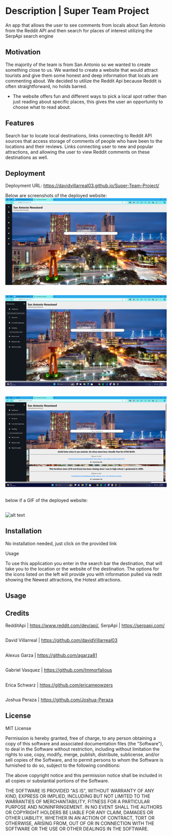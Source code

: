 # Description | Super Team Project

An app that allows the user to see comments from locals about San Antonio from the Reddit API and then search for places of interest utilizing the SerpApi search engine

## Motivation

The majority of the team is from San Antonio so we wanted to create something close to us. We wanted to create a website that would attract tourists and give them some honest and deep information that locals are commenting about. We decided to utilize the Reddit Api because Reddit is often straightforward, no holds barred.

- The website offers fun and different ways to pick a local spot rather than just reading about specific places, this gives the user an opportunity to choose what to read about.

## Features

Search bar to locate local destinations, links connecting to Reddit API sources that access storage of comments of people who have been to the locations and their reviews. Links connecting user to new and popular attractions, and allowing the user to view Reddit comments on these destinations as well.

## Deployment

Deployment URL: https://davidvillarreal03.github.io/Super-Team-Project/

Below are screenshots of the deployed website:
![alt text](<Screenshot 2024-07-01 163726.png>)
##
![alt text](<Screenshot 2024-07-01 163758.png>)
##
![alt text](<Screenshot 2024-07-01 164653.png>)
##
below if a GIF of the deployed website:
##
![alt text](SuperTeamProjectGif.gif)

## Installation

No installation needed, just click on the provided link

Usage

To use this application you enter in the search bar the destination, that will take you to the location or the website of the destination. The options for the icons listed on the left will provide you with information pulled via redit showing the Newest attractions, the Hotest attractions.

## Usage

## Credits

RedditApi | https://www.reddit.com/dev/api/, SerpApi | https://serpapi.com/
## 
David Villarreal | https://github.com/davidVillarreal03 
##
Alexus Garza | https://github.com/agarza81
##
Gabriel Vasquez | https://github.com/Immorfalious
##
Erica Schwarz | https://github.com/ericameowzers
##
Joshua Peraza | https://github.com/Joshua-Peraza
## License
MIT License

Permission is hereby granted, free of charge, to any person obtaining a copy of this software and associated documentation files (the "Software"), to deal in the Software without restriction, including without limitation the rights to use, copy, modify, merge, publish, distribute, sublicense, and/or sell copies of the Software, and to permit persons to whom the Software is furnished to do so, subject to the following conditions:

The above copyright notice and this permission notice shall be included in all copies or substantial portions of the Software.

THE SOFTWARE IS PROVIDED "AS IS", WITHOUT WARRANTY OF ANY KIND, EXPRESS OR IMPLIED, INCLUDING BUT NOT LIMITED TO THE WARRANTIES OF MERCHANTABILITY, FITNESS FOR A PARTICULAR PURPOSE AND NONINFRINGEMENT. IN NO EVENT SHALL THE AUTHORS OR COPYRIGHT HOLDERS BE LIABLE FOR ANY CLAIM, DAMAGES OR OTHER LIABILITY, WHETHER IN AN ACTION OF CONTRACT, TORT OR OTHERWISE, ARISING FROM, OUT OF OR IN CONNECTION WITH THE SOFTWARE OR THE USE OR OTHER DEALINGS IN THE SOFTWARE.

